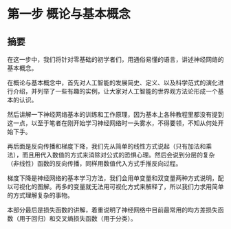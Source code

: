 <!--Copyright © Microsoft Corporation. All rights reserved.
  适用于[License](https://github.com/Microsoft/ai-edu/blob/master/LICENSE.md)版权许可-->

# 第一步  概论与基本概念

## 摘要

在这一步中，我们将针对零基础的初学者们，用通俗易懂的语言，讲述神经网络的基本概念。

在概论与基本概念中，首先对人工智能的发展简史、定义、以及科学范式的演化进行介绍，并列举了一些有趣的实例，让大家对人工智能的世界观方法论形成一个基本的认识。

然后讲解一下神经网络基本的训练和工作原理，因为基本上各种教程里都没有提到这一点，以至于笔者在刚开始学习神经网络时一头雾水，不得要领，不知从何处开始下手。

再后面是反向传播和梯度下降，我们先从简单的线性方式说起（只有加法和乘法），而且用代入数值的方式来消除对公式的恐惧心理。然后会说到分层的复杂（非线性）函数的反向传播，同样用数值代入方式手推反向过程。

梯度下降是神经网络的基本学习方法，我们会用单变量和双变量两种方式说明，配以可视化的图解。再多的变量就无法用可视化方式来解释了，所以我们力求用简单的方式理解复杂的事物。

本部分最后是损失函数的讲解，着重说明了神经网络中目前最常用的均方差损失函数（用于回归）和交叉熵损失函数（用于分类）。
